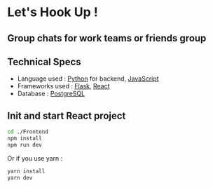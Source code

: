 # Let's Hook Up !
## Group chats for work teams or friends group

## Technical Specs

- Language used : [Python](https://www.python.org/) for backend, [JavaScript](https://developer.mozilla.org/fr/docs/Web/JavaScript)
- Frameworks used : [Flask](https://flask.palletsprojects.com/en/stable/), [React](https://react.dev/)
- Database : [PostgreSQL](https://www.postgresql.org/)

## Init and start React project

```sh
cd ./Frontend
npm install
npm run dev
```

Or if you use yarn :

```sh
yarn install
yarn dev
```
